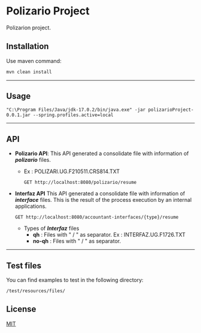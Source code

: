 # Polizario Project

Polizarion project.

## Installation

Use maven command:

```bash
mvn clean install
```
***
## Usage

```shell
"C:\Program Files/Java/jdk-17.0.2/bin/java.exe" -jar polizarioProject-0.0.1.jar --spring.profiles.active=local
```
***
## API
* **Polizario API**: This API generated a consolidate file with information of ***polizario*** files.
  * Ex : POLIZARI.UG.F210511.CRS814.TXT
    ```
    GET http://localhost:8080/polizario/resume
    ```

* **Interfaz API**
This API generated a consolidate file with information of ***interface*** files. This is the result of the process execution by an internal applications.
    ```
    GET http://localhost:8080/accountant-interfaces/{type}/resume
    ```
  * Types of ***Interfaz*** files
    * **qh** : Files with " / " as separator.  Ex : INTERFAZ.UG.F1726.TXT
    * **no-qh** :  Files with " / " as separator.  

***
## Test files
 You can find examples to test in the following directory:
 ```dir
 /test/resources/files/
 ```


## License
[MIT](https://choosealicense.com/licenses/mit/)